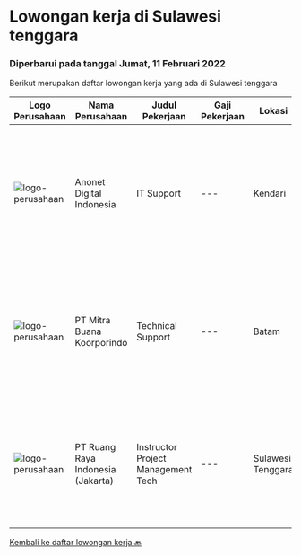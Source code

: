 
  # Lowongan kerja di Sulawesi tenggara

  ### Diperbarui pada tanggal Jumat, 11 Februari 2022

  Berikut merupakan daftar lowongan kerja yang ada di Sulawesi tenggara

  |Logo Perusahaan | Nama Perusahaan | Judul Pekerjaan | Gaji Pekerjaan | Lokasi | Deskripsi | Tanggal diunggah | Pranala |
  | -------------- | --------------- | --------------- | --------- | --------- | -------------- | ------- | ----------- |
  |![logo-perusahaan](https://image-service-cdn.seek.com.au/0529d7e6f17ce58172ce7f3a76550e1bfe9e8fc6/ee4dce1061f3f616224767ad58cb2fc751b8d2dc)|Anonet Digital Indonesia|IT Support|---|Kendari|CV. Anonet Digital Indonesia, adalah perusahaan jasa teknologi dan informasi (IT) yang berfokus pada jasa pembuatan software/aplikasi, Design Website,...|Rabu, 02 Februari 2022|https://www.jobstreet.co.id/id/job/it-support-3777053?token=0~a788efb9-6a4c-491b-8374-75a4991958b2&sectionRank=1&jobId=jobstreet-id-job-3777053|
|![logo-perusahaan](https://image-service-cdn.seek.com.au/f239709d655cb2106929c841dd2b71edd206015d/ee4dce1061f3f616224767ad58cb2fc751b8d2dc)|PT Mitra Buana Koorporindo|Technical Support|---|Batam|Maksimal 35 tahun Pendidikan Minimal SMK / D3 / S1 Teknik Informatika/ Jaringan / Elektro Memiliki pengetahuan tentang Hardware &amp; Software system,...|Senin, 17 Januari 2022|https://www.jobstreet.co.id/id/job/technical-support-3758182?token=0~a788efb9-6a4c-491b-8374-75a4991958b2&sectionRank=2&jobId=jobstreet-id-job-3758182|
|![logo-perusahaan](https://image-service-cdn.seek.com.au/7eee59ea5934120f389dd02961ddcb6b62946481/ee4dce1061f3f616224767ad58cb2fc751b8d2dc)|PT Ruang Raya Indonesia (Jakarta)|Instructor Project Management Tech|---|Sulawesi Tenggara|Ruangguru is a tech-enabled education company that provides a one-stop learning experience for students to have better access to quality content and...|Kamis, 10 Februari 2022|https://www.jobstreet.co.id/id/job/instructor-project-management-tech-1030253917?token=0~a788efb9-6a4c-491b-8374-75a4991958b2&sectionRank=3&jobId=jobstreet-id-job-1030253917|


  [Kembali ke daftar lowongan kerja 🔙](../README.md#daftar-lowongan-kerja)
  